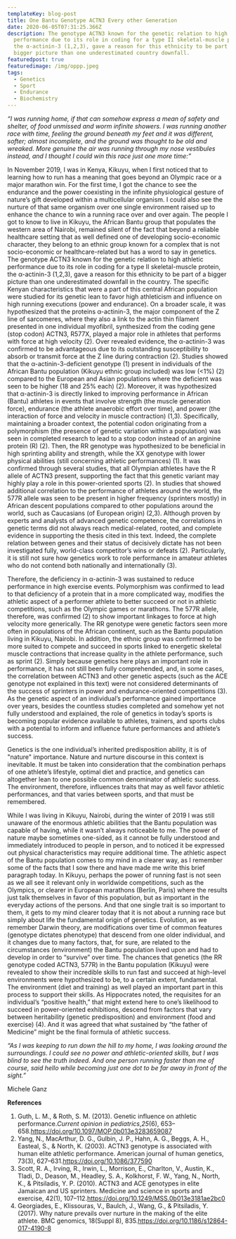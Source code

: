 ```yaml
---
templateKey: blog-post
title: One Bantu Genotype ACTN3 Every other Generation
date: 2020-06-05T07:31:25.366Z
description: The genotype ACTN3 known for the genetic relation to high athletic
  performance due to its role in coding for a type II skeletal-muscle protein,
  the α-actinin-3 (1,2,3), gave a reason for this ethnicity to be part of a
  bigger picture than one underestimated country downfall.
featuredpost: true
featuredimage: /img/oppp.jpeg
tags:
  - Genetics
  - Sport
  - Endurance
  - Biochemistry
---
```

*“I was running home, if that can somehow express a mean of safety and shelter, of food unmissed and worm infinite showers. I was running another race with time, feeling the ground beneath my feet and it was different, softer; almost incomplete, and the ground was thought to be old and wreaked. More genuine the air was running through my nose vestibules instead, and I thought I could win this race just one more time:”*

In November 2019, I was in Kenya, Kikuyu, when I first noticed that to learning how to run has a meaning that goes beyond an Olympic race or a major marathon win. For the first time, I got the chance to see the endurance and the power coexisting in the infinite physiological gesture of nature’s gift developed within a multicellular organism. I could also see the nurture of that same organism over one single environment raised up to enhance the chance to win a running race over and over again.                                                                                                                               The people I got to know to live in Kikuyu, the African Bantu group that populates the western area of Nairobi, remained silent of the fact that beyond a reliable healthcare setting that as well defined one of developing socio-economic character, they belong to an ethnic group known for a complex that is not socio-economic or healthcare-related but has a word to say in genetics.                        The genotype ACTN3 known for the genetic relation to high athletic performance due to its role in coding for a type II skeletal-muscle protein, the α-actinin-3 (1,2,3), gave a reason for this ethnicity to be part of a bigger picture than one underestimated downfall in the country.                                                                   The specific Kenyan characteristics that were a part of this central African population were studied for its genetic lean to favor high athleticism and influence on high running executions (power and endurance).                                                On a broader scale, it was hypothesized that the proteins α-actinin-3, the major component of the Z line of sarcomeres, where they also a link to the actin thin filament presented in one individual myofibril, synthesized from the coding gene (stop codon) ACTN3, R577X, played a major role in athletes that performs with force at high velocity (2). Over revealed evidence, the α-actinin-3 was confirmed to be advantageous due to its outstanding susceptibility to absorb or transmit force at the Z line during contraction (2).                                                              Studies showed that the α-actinin-3-deficient genotype (1) present in individuals of the African Bantu population (Kikuyu ethnic group included) was low (<1%) (2) compared to the European and Asian populations where the deficient was seen to be higher (18 and 25% each) (2). Moreover, it was hypothesized that α-actinin-3 is directly linked to improving performance in African (Bantu) athletes in events that involve strength (the muscle generation force), endurance (the athlete anaerobic effort over time), and power (the interaction of force and velocity in muscle contraction) (1,3).                                                                                                      Specifically, maintaining a broader context, the potential codon originating from a polymorphism (the presence of genetic variation within a population) was seen in completed research to lead to a stop codon instead of an arginine protein (R) (2). Then, the RR genotype was hypothesized to be beneficial in high sprinting ability and strength, while the XX genotype with lower physical abilities (still concerning athletic performances) (1). It was confirmed through several studies, that all Olympian athletes have the R allele of ACTN3 present, supporting the fact that this genetic variant may highly play a role in this power-oriented sports (2).            In studies that showed additional correlation to the performance of athletes around the world, the 577R allele was seen to be present in higher frequency (sprinters mostly) in African descent populations compared to other populations around the world, such as Caucasians (of European origin) (2,3).                              Although proven by experts and analysts of advanced genetic competence, the correlations in genetic terms did not always reach medical-related, rooted, and complete evidence in supporting the thesis cited in this text. Indeed, the complete relation between genes and their status of decisively dictate has not been investigated fully, world-class competitor’s wins or defeats (2). Particularly, it is still not sure how genetics work to role performance in amateur athletes who do not contend both nationally and internationally (3).

Therefore, the deficiency in α-actinin-3 was sustained to reduce performance in high exercise events. Polymorphism was confirmed to lead to that deficiency of a protein that in a more complicated way, modifies the athletic aspect of a performer athlete to better succeed or not in athletic competitions, such as the Olympic games or marathons. The 577R allele, therefore, was confirmed (2) to show important linkages to force at high velocity more generically.                           The RR genotype were genetic factors seen more often in populations of the African continent, such as the Bantu population living in Kikuyu, Nairobi. In addition, the ethnic group was confirmed to be more suited to compete and succeed in sports linked to energetic skeletal muscle contractions that increase quality in the athlete performance, such as sprint (2).                                                Simply because genetics here plays an important role in performance, it has not still been fully comprehended, and, in some cases, the correlation between ACTN3 and other genetic aspects (such as the ACE genotype not explained in this text) were not considered determinants of the success of sprinters in power and endurance-oriented competitions (3).                                                                             As the genetic aspect of an individual’s performance gained importance over years, besides the countless studies completed and somehow yet not fully understood and explained, the role of genetics in today’s sports is becoming popular evidence available to athletes, trainers, and sports clubs with a potential to inform and influence future performances and athlete’s success.

Genetics is the one individual’s inherited predisposition ability, it is of "nature" importance. Nature and nurture discourse in this context is inevitable. It must be taken into consideration that the combination perhaps of one athlete’s lifestyle, optimal diet and practice, and genetics can altogether lean to one possible common denominator of athletic success. The environment, therefore, influences traits that may as well favor athletic performances, and that varies between sports, and that must be remembered.                                                                        

While I was living in Kikuyu, Nairobi, during the winter of 2019 I was still unaware of the enormous athletic abilities that the Bantu population was capable of having, while it wasn’t always noticeable to me.                                                                           The power of nature maybe sometimes one-sided, as it cannot be fully understood and immediately introduced to people in person, and to noticed it be expressed out physical characteristics may require additional time. The athletic aspect of the Bantu population comes to my mind in a clearer way, as I remember some of the facts that I sow there and have made me write this brief paragraph today.                                                                                                                                      In Kikuyu, perhaps the power of running fast is not seen as we all see it relevant only in worldwide competitions, such as the Olympics, or clearer in European marathons (Berlin, Paris) where the results just talk themselves in favor of this population, but as important in the everyday actions of the persons. And that one single trait is so important to them, it gets to my mind clearer today that it is not about a running race but simply about life the fundamental origin of genetics. Evolution, as we remember Darwin theory, are modifications over time of common features (genotype dictates phenotype) that descend from one older individual, and it changes due to many factors, that, for sure, are related to the circumstances (environment) the Bantu population lived upon and had to develop in order to “survive” over time.                                                                                         The chances that genetics (the RR genotype coded ACTN3, 577R) in the Bantu population (Kikuyu) were revealed to show their incredible skills to run fast and succeed at high-level environments were hypothesized to be, to a certain extent, fundamental. The environment (diet and training) as well played an important part in this process to support their skills.                                                                          As Hippocrates noted, the requisites for an individual’s “positive health,” that might extend here to one’s likelihood to succeed in power-oriented exhibitions, descend from factors that vary between heritability (genetic predisposition) and environment (food and exercise) (4). And it was agreed that what sustained by “the father of Medicine” might be the final formula of athletic success.

*“As I was keeping to run down the hill to my home, I was looking around the surroundings. I could see no power and athletic-oriented skills, but I was blind to see the truth indeed. And one person running faster than me of course, said hello while becoming just one dot to be far away in front of the sight.”*

Michele Ganz

**References**

1. Guth, L. M., & Roth, S. M. (2013). Genetic influence on athletic performance.*Current opinion in pediatrics*,*25*(6), 653–658.<https://doi.org/10.1097/MOP.0b013e3283659087>
2. Yang, N., MacArthur, D. G., Gulbin, J. P., Hahn, A. G., Beggs, A. H., Easteal, S., & North, K. (2003). ACTN3 genotype is associated with human elite athletic performance. American journal of human genetics, 73(3), 627–631.<https://doi.org/10.1086/377590>
3. Scott, R. A., Irving, R., Irwin, L., Morrison, E., Charlton, V., Austin, K., Tladi, D., Deason, M., Headley, S. A., Kolkhorst, F. W., Yang, N., North, K., & Pitsiladis, Y. P. (2010). ACTN3 and ACE genotypes in elite Jamaican and US sprinters. Medicine and science in sports and exercise, 42(1), 107–112.<https://doi.org/10.1249/MSS.0b013e3181ae2bc0>
4. Georgiades, E., Klissouras, V., Baulch, J., Wang, G., & Pitsiladis, Y. (2017). Why nature prevails over nurture in the making of the elite athlete. BMC genomics, 18(Suppl 8), 835.<https://doi.org/10.1186/s12864-017-4190-8>